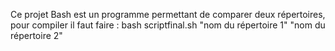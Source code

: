 Ce projet Bash est un programme permettant de comparer deux répertoires,
pour compiler il faut faire : bash scriptfinal.sh "nom du répertoire 1" "nom du répertoire 2"

